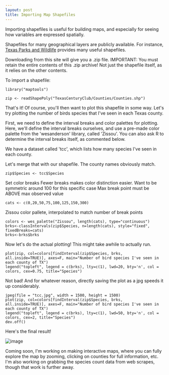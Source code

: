 ```yaml
---
layout: post
title: Importing Map Shapefiles
---
```


Importing shapefiles is useful for building maps, and especially for seeing how variables are expressed spatially. 

Shapefiles for many geographical layers are publicly available. For instance, [Texas Parks and Wildlife](http://tpwd.texas.gov/gis/data) provides many useful shapefiles.

Downloading from this site will give you a .zip file.
IMPORTANT: You must retain the entire contents of this .zip archive! Not just the shapefile itself, as it relies on the other contents.

To import a shapefile:

```
library("maptools")
```

```
zip <- readShapePoly("TexasCenturyClub/Counties/Counties.shp")
```

That's it!
Of course, you'll then want to plot this shapefile in some way.
Let's try plotting the number of birds species that I've seen in each Texas county.

First, we need to define the interval breaks and color palettes for plotting.
Here, we'll define the interval breaks ourselves, and use a pre-made color palette from the 'wesanderson' library, called 'Zissou'.
You can also ask R to determine the interval breaks itself, as commented below.

We have a dataset called 'tcc', which lists how many species I've seen in each county.

Let's merge that with our shapefile. The county names obviously match.

```zip$Species <- tcc$Species```

Set color breaks
Fewer breaks makes color distinction easier. 
Want to be symmetric around 100 for this specific case
Max break point must be ABOVE max observed value

```cats <- c(0,20,50,75,100,125,150,300)```

Zissou color pallete, interpolated to match number of break points

```
colors <- wes_palette("Zissou", length(cats), type="continuous")
brks<-classIntervals(zip$Species, n=length(cats), style="fixed", fixedBreaks=cats)
brks<-brks$brks 
```

Now let's do the actual plotting!
This might take awhile to actually run.

```
plot(zip, col=colors[findInterval(zip$Species, brks, all.inside=TRUE)], axes=F, main="Number of bird species I've seen in each county of TX")
legend("topleft", legend = c(brks), lty=c(1), lwd=20, bty='n', col = colors, cex=0.75, title="Species")
```

Not bad!
And for whatever reason, directly saving the plot as a jpg speeds it up considerably.

```
jpeg(file = "tcc.jpg", width = 1500, height = 1500)
plot(zip, col=colors[findInterval(zip$Species, brks, all.inside=TRUE)], axes=F, main="Number of bird species I've seen in each county of TX")
legend("topleft", legend = c(brks), lty=c(1), lwd=50, bty='n', col = colors, cex=2, title="Species")
dev.off()
```

Here's the final result!

![image](/images/tcc.jpg)

Coming soon, I'm working on making interactive maps, where you can fully explore the map by zooming, clicking on counties for full information, etc.
I'm also working on grabbing the species count data from web scrapes, though that work is further away.